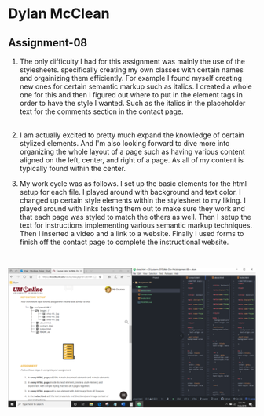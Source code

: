# Dylan McClean

## Assignment-08


<ol>


<li>
The only difficulty I had for this assignment was mainly the use of the stylesheets. specifically creating my own classes with certain names and orgainizing them efficiently. For example I found myself creating new ones for certain semantic markup such as italics. I created a whole one for this and then I figured out where to put in the element tags in order to have the style I wanted. Such as the italics in the placeholder text for the comments section in the contact page.


</li>

<br />

<li>

I am actually excited to pretty much expand the knowledge of certain stylized elements. And I'm also looking forward to dive more into organizing the whole layout of a page such as having various content aligned on the left, center, and right of a page. As all of my content is typically found within the center.

</li>

<li>

My work cycle was as follows. I set up the basic elements for the html setup for each file. I played around with background and text color. I changed up certain style elements within the stylesheet to my liking. I played around with links testing them out to make sure they work and that each page was styled to match the others as well. Then I setup the text for instructions implementing various semantic markup techniques. Then I inserted a video and a link to a website. Finally I used forms to finish off the contact page to complete the instructional website.


</li>


</ol>

<br />

![SCREENSHOT OF ASSIGNMENT 8 PROGRESS](./Images/screenshot.PNG)
